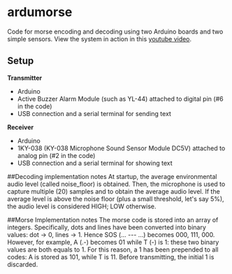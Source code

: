 # ardumorse

Code for morse encoding and decoding using two Arduino boards and two simple sensors.
View the system in action in this [youtube video](https://youtu.be/SznNOC0IWmg).

## Setup

**Transmitter**
* Arduino
* Active Buzzer Alarm Module (such as YL-44) attached to digital pin (#6 in the code)
* USB connection and a serial terminal for sending text 

**Receiver**
* Arduino
* 1KY-038 (KY-038 Microphone Sound Sensor Module DC5V) attached to analog pin (#2 in the code)
* USB connection and a serial terminal for showing text

##Decoding implementation notes
At startup, the average environmental audio level (called noise_floor) is obtained.
Then, the microphone is used to capture multiple (20) samples and to obtain the average audio level. If the average level is above the noise floor (plus a small threshold, let's say 5%), the audio level is considered HIGH; LOW otherwise.

##Morse Implementation notes
The morse code is stored into an array of integers. Specifically, dots and lines have been converted into binary values: dot -> 0, lines -> 1. Hence SOS (... --- ...) becomes 000, 111, 000. However, for example, A (.-) becomes 01 while T (-) is 1: these two binary values are both equals to 1. 
For this reason, a 1 has been prepended to all codes: A is stored as 101, while T is 11. 
Before transmitting, the initial 1 is discarded.
